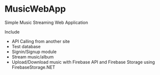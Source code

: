 # MusicWebApp

Simple Music Streaming Web Application

Include
- API Calling from another site
- Test database
- Signin/Signup module
- Stream music/album
- Upload/Download music with Firebase API and Firebase Storage using FirebaseStorage.NET
